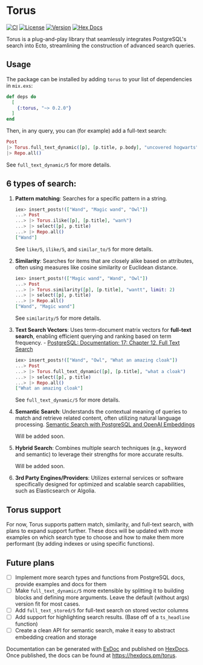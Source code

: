 # Torus

[![CI](https://github.com/dimamik/torus/actions/workflows/ci.yml/badge.svg)](https://github.com/dimamik/torus/actions/workflows/ci.yml)
[![License](https://img.shields.io/hexpm/l/torus.svg)](https://github.com/dimamik/torus/blob/main/LICENSE)
[![Version](https://img.shields.io/hexpm/v/torus.svg)](https://hex.pm/packages/torus)
[![Hex Docs](https://img.shields.io/badge/documentation-gray.svg)](https://hexdocs.pm/torus)

<!-- MDOC -->

Torus is a plug-and-play library that seamlessly integrates PostgreSQL's search into Ecto, streamlining the construction of advanced search queries.

## Usage

The package can be installed by adding `torus` to your list of dependencies in `mix.exs`:

```elixir
def deps do
  [
    {:torus, "~> 0.2.0"}
  ]
end
```

Then, in any query, you can (for example) add a full-text search:

```elixir
Post
|> Torus.full_text_dynamic([p], [p.title, p.body], "uncovered hogwarts")
|> Repo.all()
```

See `full_text_dynamic/5` for more details.

## 6 types of search:

1. **Pattern matching**: Searches for a specific pattern in a string.

   ```elixir
   iex> insert_posts!(["Wand", "Magic wand", "Owl"])
   ...> Post
   ...> |> Torus.ilike([p], [p.title], "wan%")
   ...> |> select([p], p.title)
   ...> |> Repo.all()
   ["Wand"]
   ```

   See `like/5`, `ilike/5`, and `similar_to/5` for more details.

1. **Similarity**: Searches for items that are closely alike based on attributes, often using measures like cosine similarity or Euclidean distance.

   ```elixir
   iex> insert_posts!(["Magic wand", "Wand", "Owl"])
   ...> Post
   ...> |> Torus.similarity([p], [p.title], "wantt", limit: 2)
   ...> |> select([p], p.title)
   ...> |> Repo.all()
   ["Wand", "Magic wand"]
   ```

   See `similarity/5` for more details.

1. **Text Search Vectors**: Uses term-document matrix vectors for **full-text search**, enabling
   efficient querying and ranking based on term frequency. - [PostgreSQL: Documentation: 17: Chapter 12. Full Text Search](https://www.postgresql.org/docs/current/textsearch.html)

   ```elixir
   iex> insert_posts!(["Wand", "Owl", "What an amazing cloak"])
   ...> Post
   ...> |> Torus.full_text_dynamic([p], [p.title], "what a cloak")
   ...> |> select([p], p.title)
   ...> |> Repo.all()
   ["What an amazing cloak"]
   ```

   See `full_text_dynamic/5` for more details.

1. **Semantic Search**: Understands the contextual meaning of queries to match and retrieve related content, often utilizing natural language processing.
   [Semantic Search with PostgreSQL and OpenAI Embeddings](https://towardsdatascience.com/semantic-search-with-postgresql-and-openai-embeddings-4d327236f41f)

   Will be added soon.

1. **Hybrid Search**: Combines multiple search techniques (e.g., keyword and semantic) to leverage their strengths for more accurate results.

   Will be added soon.

1. **3rd Party Engines/Providers**: Utilizes external services or software specifically designed for optimized and scalable search capabilities, such as Elasticsearch or Algolia.

## Torus support

For now, Torus supports pattern match, similarity, and full-text search, with plans to expand support further. These docs will be updated with more examples on which search type to choose and how to make them more performant (by adding indexes or using specific functions).

<!-- MDOC -->

## Future plans

- [ ] Implement more search types and functions from PostgreSQL docs, provide examples and docs for them
- [ ] Make `full_text_dynamic/5` more extensible by splitting it to building blocks and defining more arguments. Leave the default (without args) version fit for most cases.
- [ ] Add `full_text_stored/5` for full-text search on stored vector columns
- [ ] Add support for highlighting search results. (Base off of a `ts_headline` function)
- [ ] Create a clean API for semantic search, make it easy to abstract embedding creation and storage

Documentation can be generated with [ExDoc](https://github.com/elixir-lang/ex_doc)
and published on [HexDocs](https://hexdocs.pm). Once published, the docs can
be found at <https://hexdocs.pm/torus>.
